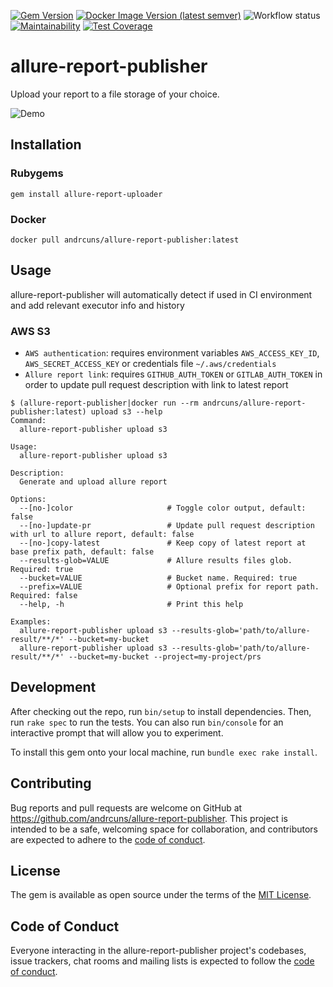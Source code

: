 [![Gem Version](https://img.shields.io/gem/v/allure-report-publisher?color=red)](https://rubygems.org/gems/allure-report-publisher)
[![Docker Image Version (latest semver)](https://img.shields.io/docker/v/andrcuns/allure-report-publisher?color=blue&label=docker&sort=semver)](https://hub.docker.com/r/andrcuns/allure-report-publisher)
![Workflow status](https://github.com/andrcuns/allure-report-publisher/workflows/Test/badge.svg)
[![Maintainability](https://api.codeclimate.com/v1/badges/210eaa4f74588fb08313/maintainability)](https://codeclimate.com/github/andrcuns/allure-report-publisher/maintainability)
[![Test Coverage](https://api.codeclimate.com/v1/badges/210eaa4f74588fb08313/test_coverage)](https://codeclimate.com/github/andrcuns/allure-report-publisher/test_coverage)

# allure-report-publisher

Upload your report to a file storage of your choice.

![Demo](demo.gif)

## Installation

### Rubygems

```shell
gem install allure-report-uploader
```

### Docker

```shell
docker pull andrcuns/allure-report-publisher:latest
```

## Usage

allure-report-publisher will automatically detect if used in CI environment and add relevant executor info and history

### AWS S3

- `AWS authentication`: requires environment variables `AWS_ACCESS_KEY_ID`, `AWS_SECRET_ACCESS_KEY` or credentials file `~/.aws/credentials`
- `Allure report link`: requires `GITHUB_AUTH_TOKEN` or `GITLAB_AUTH_TOKEN` in order to update pull request description with link to latest report

```shell
$ (allure-report-publisher|docker run --rm andrcuns/allure-report-publisher:latest) upload s3 --help
Command:
  allure-report-publisher upload s3

Usage:
  allure-report-publisher upload s3

Description:
  Generate and upload allure report

Options:
  --[no-]color                     # Toggle color output, default: false
  --[no-]update-pr                 # Update pull request description with url to allure report, default: false
  --[no-]copy-latest               # Keep copy of latest report at base prefix path, default: false
  --results-glob=VALUE             # Allure results files glob. Required: true
  --bucket=VALUE                   # Bucket name. Required: true
  --prefix=VALUE                   # Optional prefix for report path. Required: false
  --help, -h                       # Print this help

Examples:
  allure-report-publisher upload s3 --results-glob='path/to/allure-result/**/*' --bucket=my-bucket
  allure-report-publisher upload s3 --results-glob='path/to/allure-result/**/*' --bucket=my-bucket --project=my-project/prs
```

## Development

After checking out the repo, run `bin/setup` to install dependencies. Then, run `rake spec` to run the tests. You can also run `bin/console` for an interactive prompt that will allow you to experiment.

To install this gem onto your local machine, run `bundle exec rake install`.

## Contributing

Bug reports and pull requests are welcome on GitHub at <https://github.com/andrcuns/allure-report-publisher>. This project is intended to be a safe, welcoming space for collaboration, and contributors are expected to adhere to the [code of conduct](https://github.com/andrcuns/allure-report-publisher/blob/main/CODE_OF_CONDUCT.md).

## License

The gem is available as open source under the terms of the [MIT License](https://opensource.org/licenses/MIT).

## Code of Conduct

Everyone interacting in the allure-report-publisher project's codebases, issue trackers, chat rooms and mailing lists is expected to follow the [code of conduct](https://github.com/andrcuns/allure-report-publisher/blob/main/CODE_OF_CONDUCT.md).
